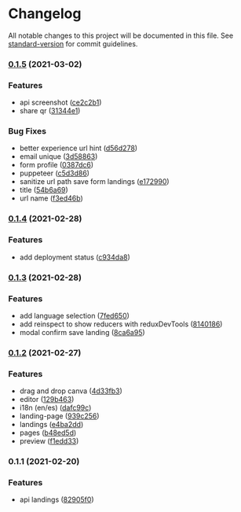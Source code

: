 # Changelog

All notable changes to this project will be documented in this file. See [standard-version](https://github.com/conventional-changelog/standard-version) for commit guidelines.

### [0.1.5](https://github.com/mtorre4580/ddland/compare/v0.1.4...v0.1.5) (2021-03-02)


### Features

* api screenshot ([ce2c2b1](https://github.com/mtorre4580/ddland/commit/ce2c2b16ebd58abac12358920c672f3c448b64de))
* share qr ([31344e1](https://github.com/mtorre4580/ddland/commit/31344e1e38e445c6ec076617daff390fc2e706a2))


### Bug Fixes

* better experience url hint ([d56d278](https://github.com/mtorre4580/ddland/commit/d56d27833e1bb51811e3537e6200432ac1e42221))
* email unique ([3d58863](https://github.com/mtorre4580/ddland/commit/3d58863553f4c1a6d887113e58a91569988a751c))
* form profile ([0387dc6](https://github.com/mtorre4580/ddland/commit/0387dc66334fd5a934f64437b805880d6c05e38f))
* puppeteer ([c5d3d86](https://github.com/mtorre4580/ddland/commit/c5d3d865808fd6f84a28b4f74b8394e50d77867b))
* sanitize url path save form landings ([e172990](https://github.com/mtorre4580/ddland/commit/e172990eec3d18e2c5c5a1f4f987a6d1f0b0414b))
* title ([54b6a69](https://github.com/mtorre4580/ddland/commit/54b6a69fb5604058c82ee4bbe4a5ced389d9859a))
* url name ([f3ed46b](https://github.com/mtorre4580/ddland/commit/f3ed46bc3c224e6005f26923375fa0851935bfdf))

### [0.1.4](https://github.com/mtorre4580/ddland/compare/v0.1.3...v0.1.4) (2021-02-28)


### Features

* add deployment status ([c934da8](https://github.com/mtorre4580/ddland/commit/c934da817dd3f198211fe53851f6c89b730c16ea))

### [0.1.3](https://github.com/mtorre4580/ddland/compare/v0.1.2...v0.1.3) (2021-02-28)


### Features

* add language selection ([7fed650](https://github.com/mtorre4580/ddland/commit/7fed6505faaf78f5c72580c714e52d011a54bd42))
* add reinspect to show reducers with reduxDevTools ([8140186](https://github.com/mtorre4580/ddland/commit/8140186a8cc5377f35ecc603316f104faccc799e))
* modal confirm save landing ([8ca6a95](https://github.com/mtorre4580/ddland/commit/8ca6a95de1df83893a617efebb8c5e71ab39888c))

### [0.1.2](https://github.com/mtorre4580/ddland/compare/v0.1.1...v0.1.2) (2021-02-27)


### Features

* drag and drop canva ([4d33fb3](https://github.com/mtorre4580/ddland/commit/4d33fb3a3850cb231b0f57fa3684a098e040b4d3))
* editor ([129b463](https://github.com/mtorre4580/ddland/commit/129b46376b44d32edc0928f7d5c059d1e22d3d17))
* i18n (en/es) ([dafc99c](https://github.com/mtorre4580/ddland/commit/dafc99c14b0658f1c853be9e8121c2fafa6e9ab1))
* landing-page ([939c256](https://github.com/mtorre4580/ddland/commit/939c2560024d8ce3555b59615da2ef4a333e3962))
* landings ([e4ba2dd](https://github.com/mtorre4580/ddland/commit/e4ba2dd174bd2cad7c03fdf224410818a53987cd))
* pages ([b48ed5d](https://github.com/mtorre4580/ddland/commit/b48ed5df2ea56cab728414d50ee22c3fe9ad65a6))
* preview ([f1edd33](https://github.com/mtorre4580/ddland/commit/f1edd3341e885d401a6af4c5e9c7e5d1f9f4464e))

### 0.1.1 (2021-02-20)


### Features

* api landings ([82905f0](https://github.com/mtorre4580/ddland/commit/82905f0e7f540941a556eb324485adea4cbcb7e8))
